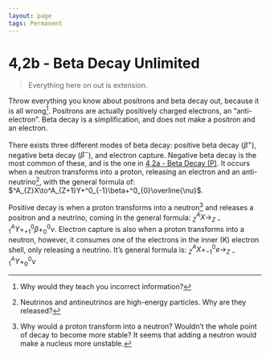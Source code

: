 ```yaml
---
layout: page
tags: Permanent 
---
```

# 4,2b - Beta Decay Unlimited
> Everything here on out is extension.

Throw everything you know about positrons and beta decay out, because it is all wrong[^1]. Positrons are actually positively charged electrons, an “anti-electron”. Beta decay is a simplification, and does not make a positron and an electron.

There exists three different modes of beta decay: positive beta decay ($\beta^+$), negative beta decay ($\beta^-$), and electron capture. Negative beta decay is the most common of these, and is the one in [4,2a - Beta Decay (P)](4,2a%20-%20Beta%20Decay%20(P)). It occurs when a neutron transforms into a proton, releasing an electron and an anti-neutrino[^2], with the general formula of: $^A_{Z}X\to^A_{Z+1}Y+^0_{-1}\beta+^0_{0}\overline{\nu}$.

Positive decay is when a proton transforms into a neutron[^3] and releases a positron and a neutrino, coming in the general formula: $^A_{Z}X\to^A_{Z-1}Y+^0_{+1}\beta+^0_{0}\nu$. Electron capture is also when a proton transforms into a neutron, however, it consumes one of the electrons in the inner (K) electron shell, only releasing a neutrino. It’s general formula is: $^A_{Z}X+^0_{-1}e\to^A_{Z-1}Y+^0_{0}\nu$ 

[^1]: Why would they teach you incorrect information?
[^2]: Neutrinos and antineutrinos are high-energy particles. Why are they released?
[^3]: Why would a proton transform into a neutron? Wouldn’t the whole point of decay to become more stable? It seems that adding a neutron would make a nucleus more unstable.
